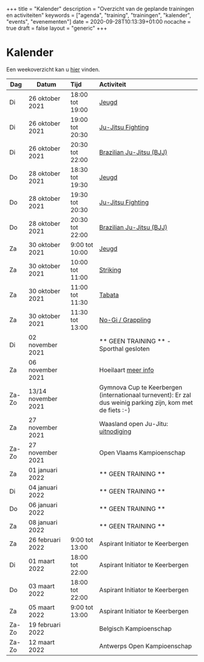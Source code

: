 +++
title = "Kalender"
description = "Overzicht van de geplande trainingen en activiteiten"
keywords = ["agenda", "training", "trainingen", "kalender", "events", "evenementen"]
date = 2020-09-28T10:13:39+01:00
nocache = true
draft = false
layout = "generic"
+++

# Kalender

Een weekoverzicht kan u [hier](/trainingen) vinden.
    
| Dag       |Datum                  |Tijd       | Activiteit                                                     |
| ----------|-----------------------|:----------|:---------------------------------------------------------------|
|Di         | 26 oktober 2021       |18:00 tot 19:00|[Jeugd](/jeugd)                                             |                        
|Di         | 26 oktober 2021       |19:00 tot 20:30|[Ju-Jitsu Fighting](/fighting)                              |                        
|Di         | 26 oktober 2021       |20:30 tot 22:00|[Brazilian Ju-Jitsu (BJJ)](/bjj)                            |                          
|Do         | 28 oktober 2021       |18:30 tot 19:30|[Jeugd](/jeugd)                                             |
|Do         | 28 oktober 2021       |19:30 tot 20:30|[Ju-Jitsu Fighting](/fighting)                              |                        
|Do         | 28 oktober 2021       |20:30 tot 22:00|[Brazilian Ju-Jitsu (BJJ)](/bjj)                            |
|Za         | 30 oktober 2021       |9:00  tot 10:00|[Jeugd](/jeugd)                                             |                           
|Za         | 30 oktober 2021       |10:00 tot 11:00|[Striking](/striking)                                       |             
|Za         | 30 oktober 2021       |11:00 tot 11:30|[Tabata](/tabata)                                           |                           
|Za         | 30 oktober 2021       |11:30 tot 13:00|[No-Gi / Grappling](/grappling)                             |
|Di         | 02 november 2021      |               | ** GEEN TRAINING ** - Sporthal gesloten                    | 
|Za         | 06 november 2021      |               | Hoeilaart [meer info](https://l.facebook.com/l.php?u=https%3A%2F%2Fwww.sportenopleiding.be%2Finschrijving%3Ffbclid%3DIwAR0Vr08H5Ybu8vAWD2ECG3FlLnQ3B_IImCFVL6meNmq_vLbJxKW9zb8t-4U%23%2Fact%2F1084&h=AT0pfCilRxXAQjqMcsXIaFLm6cCQ_zFmODFXxorxhXf8NuRt3czFofC-aaD8QsvzXsiRVel6GOTVwEsyTaFHQ_GQe_RtWtpdta6aRm2c8RMpWBC0fJ3L-sopqmQw-_GXi3MzaLMifw&__tn__=-UK-R&c[0]=AT3LWsNBdlc23xqA0V8_YFdpUBzhHIhheOL9QjU1fP9QOW0f4I3tz3LeAOV6_E9MERgMt1xdSUr_vMr6fE-aOvJkLo2_RQvnCygNyAYu1IL-7GRfudkOn1B-ODRZK5D5WoRLmLdvbHQMu-lXvFrHvVbuRMatSPr-n8AxkQ3UPh-o3Z33WwzoD-Flj_l10ksn2H7U)                             |
|Za-Zo      | 13/14 november 2021      |               | Gymnova Cup te Keerbergen (internationaal turnevent): Er zal dus weinig parking zijn, kom met de fiets :-)                                  |
|Za         | 27 november 2021      |               | Waasland open Ju-Jitu: [uitnodiging](https://l.facebook.com/l.php?u=https%3A%2F%2Fdrive.google.com%2Ffile%2Fd%2F119AWprNwlq-MTZ9Q_xrtA5d9KJT-uT72%2Fview%3Fusp%3Dsharing%26fbclid%3DIwAR1sdfW74ZhT_oOMZjL4ehU0_9MK_a7OEWWO-CItMj52o0QV_gYf4ZPtyNY&h=AT3j5JyQSi4ws6Xw_2YbSGJMYnq1YNReJ14aH71DpInCkRx6mjUVjTXVIykB4tHzFcyM5N_AGnrvvyLWy6sJdPgmjbGx0xFZgOJZBOi3LjgR-lnZcw3ZY2FBgk6Sf5cSdknFfElcsw&__tn__=-UK-R&c[0]=AT0K5p5E_AUzdBRzqEB6hhr9byiwm2Z79RANqkREBIZnyE2QsWsQal9fOiS0d2ssrJhv_HF9Zcyjparep9CO1prs2JcjP4lkJXWORci200WK9rYIoW56Y9c8zXIxibuXOEknvrbi0VomOat_ukg4vyZKOTY)                             |
|Za-Zo      | 27 november 2021      |               | Open Vlaams Kampioenschap                                  |
|Za         | 01 januari 2022       |               | ** GEEN TRAINING **                                        |
|Di         | 04 januari 2022       |               | ** GEEN TRAINING **                                        |
|Do         | 06 januari 2022       |               | ** GEEN TRAINING **                                        |
|Za         | 08 januari 2022       |               | ** GEEN TRAINING **                                        |
|Za         | 26 februari 2022      |9:00 tot 13:00 | Aspirant Initiator te Keerbergen                           |
|Di         | 01 maart 2022         |18:00 tot 22:00| Aspirant Initiator te Keerbergen                           |
|Do         | 03 maart 2022         |18:00 tot 22:00| Aspirant Initiator te Keerbergen                           |
|Za         | 05 maart 2022         |9:00 tot 13:00 | Aspirant Initiator te Keerbergen                           |
|Za-Zo      | 19 februari 2022      |               | Belgisch Kampioenschap                                     |
|Za-Zo      | 12 maart 2022         |               | Antwerps Open Kampioenschap                                |